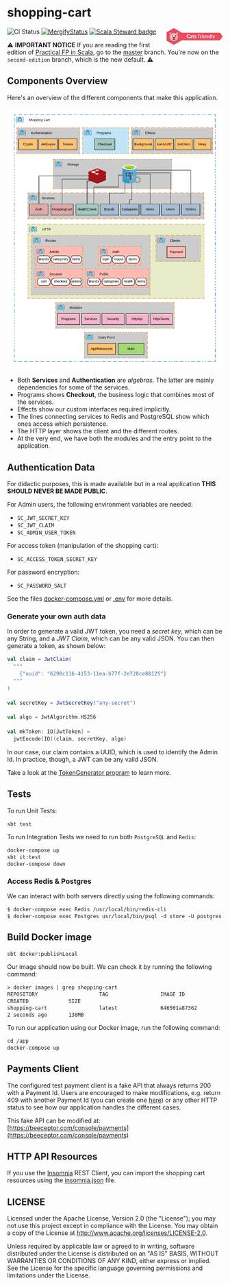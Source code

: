 shopping-cart
=============

![CI Status](https://github.com/gvolpe/pfps-shopping-cart/workflows/Build/badge.svg)
[![MergifyStatus](https://img.shields.io/endpoint.svg?url=https://gh.mergify.io/badges/gvolpe/pfps-shopping-cart&style=flat)](https://mergify.io)
[![Scala Steward badge](https://img.shields.io/badge/Scala_Steward-helping-brightgreen.svg?style=flat&logo=data:image/png;base64,iVBORw0KGgoAAAANSUhEUgAAAA4AAAAQCAMAAAARSr4IAAAAVFBMVEUAAACHjojlOy5NWlrKzcYRKjGFjIbp293YycuLa3pYY2LSqql4f3pCUFTgSjNodYRmcXUsPD/NTTbjRS+2jomhgnzNc223cGvZS0HaSD0XLjbaSjElhIr+AAAAAXRSTlMAQObYZgAAAHlJREFUCNdNyosOwyAIhWHAQS1Vt7a77/3fcxxdmv0xwmckutAR1nkm4ggbyEcg/wWmlGLDAA3oL50xi6fk5ffZ3E2E3QfZDCcCN2YtbEWZt+Drc6u6rlqv7Uk0LdKqqr5rk2UCRXOk0vmQKGfc94nOJyQjouF9H/wCc9gECEYfONoAAAAASUVORK5CYII=)](https://scala-steward.org) <a href="https://typelevel.org/cats/"><img src="https://raw.githubusercontent.com/typelevel/cats/c23130d2c2e4a320ba4cde9a7c7895c6f217d305/docs/src/main/resources/microsite/img/cats-badge.svg" height="40px" align="right" alt="Cats friendly" /></a>

⚠️ **IMPORTANT NOTICE** If you are reading the first edition of [Practical FP in Scala](https://leanpub.com/pfp-scala), go to the [master](https://github.com/gvolpe/pfps-shopping-cart/tree/master) branch. You're now on the `second-edition` branch, which is the new default. ⚠️

## Components Overview

Here's an overview of the different components that make this application.

![components](./app.png)

- Both **Services** and **Authentication** are *algebras*. The latter are mainly dependencies for some of the services.
- Programs shows **Checkout**, the business logic that combines most of the services.
- Effects show our custom interfaces required implicitly.
- The lines connecting services to Redis and PostgreSQL show which ones access which persistence.
- The HTTP layer shows the client and the different routes.
- At the very end, we have both the modules and the entry point to the application.

## Authentication Data

For didactic purposes, this is made available but in a real application **THIS SHOULD NEVER BE MADE PUBLIC**.

For Admin users, the following environment variables are needed:

- `SC_JWT_SECRET_KEY`
- `SC_JWT_CLAIM`
- `SC_ADMIN_USER_TOKEN`

For access token (manipulation of the shopping cart):

- `SC_ACCESS_TOKEN_SECRET_KEY`

For password encryption:

- `SC_PASSWORD_SALT`

See the files [docker-compose.yml](app/docker-compose.yml) or [.env](./.env) for more details.

### Generate your own auth data

In order to generate a valid JWT token, you need a *secret key*, which can be any String, and a *JWT Claim*, which can be any valid JSON. You can then generate a token, as shown below:

```scala
val claim = JwtClaim(
  """
    {"uuid": "6290c116-4153-11ea-b77f-2e728ce88125"}
  """
)

val secretKey = JwtSecretKey("any-secret")

val algo = JwtAlgorithm.HS256

val mkToken: IO[JwtToken] =
  jwtEncode[IO](claim, secretKey, algo)
```

In our case, our claim contains a UUID, which is used to identify the Admin Id. In practice, though, a JWT can be any valid JSON.

Take a look at the [TokenGenerator program](https://github.com/gvolpe/pfps-shopping-cart/tree/master/modules/core/src/main/scala/auth/generator.scala) to learn more.

## Tests

To run Unit Tests:

```
sbt test
```

To run Integration Tests we need to run both `PostgreSQL` and `Redis`:

```
docker-compose up
sbt it:test
docker-compose down
```

### Access Redis & Postgres

We can interact with both servers directly using the following commands:

```
$ docker-compose exec Redis /usr/local/bin/redis-cli
$ docker-compose exec Postgres usr/local/bin/psql -d store -U postgres
```

## Build Docker image

```
sbt docker:publishLocal
```

Our image should now be built. We can check it by running the following command:

```
> docker images | grep shopping-cart
REPOSITORY                    TAG                 IMAGE ID            CREATED             SIZE
shopping-cart                 latest              646501a87362        2 seconds ago       138MB
```

To run our application using our Docker image, run the following command:

```
cd /app
docker-compose up
```

## Payments Client

The configured test payment client is a fake API that always returns 200 with a Payment Id. Users are encouraged to make modifications, e.g. return 409 with another Payment Id (you can create one [here](https://www.uuidgenerator.net/api/version1/1)) or any other HTTP status to see how our application handles the different cases.

This fake API can be modified at: [https://beeceptor.com/console/payments](https://beeceptor.com/console/payments)

## HTTP API Resources

If you use the [Insomnia](https://insomnia.rest/) REST Client, you can import the shopping cart resources using the [insomnia.json](insomnia.json) file.

## LICENSE

Licensed under the Apache License, Version 2.0 (the "License"); you may not use this project except in compliance with
the License. You may obtain a copy of the License at http://www.apache.org/licenses/LICENSE-2.0.

Unless required by applicable law or agreed to in writing, software distributed under the License is distributed on an
"AS IS" BASIS, WITHOUT WARRANTIES OR CONDITIONS OF ANY KIND, either express or implied. See the License for the specific
language governing permissions and limitations under the License.
